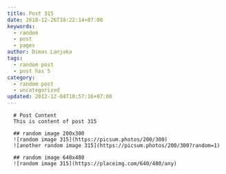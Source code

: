 ```yaml
---
title: Post 315
date: 2018-12-26T18:22:14+07:00
keywords:
  - random
  - post
  - pages
author: Dimas Lanjaka
tags:
  - random post
  - post has 5
category:
  - random post
  - uncategorized
updated: 2012-12-04T10:57:16+07:00
---
```


      # Post Content
      This is content of post 315

      ## random image 200x300
      ![random image 315](https://picsum.photos/200/300)
      ![another random image 315](https://picsum.photos/200/300?random=1)

      ## random image 640x480
      ![random image 315](https://placeimg.com/640/480/any)
      